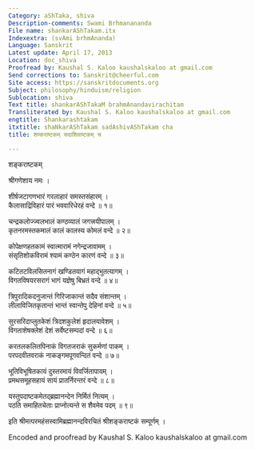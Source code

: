 ```yaml
---
Category: aShTaka, shiva
Description-comments: Swami Brhmanananda
File name: shankarAShTakam.itx
Indexextra: (svAmi brhmAnanda)
Language: Sanskrit
Latest update: April 17, 2013
Location: doc_shiva
Proofread by: Kaushal S. Kaloo kaushalskaloo at gmail.com
Send corrections to: Sanskrit@cheerful.com
Site access: https://sanskritdocuments.org
Subject: philosophy/hinduism/religion
Sublocation: shiva
Text title: shankarAShTakaM brahmAnandavirachitam
Transliterated by: Kaushal S. Kaloo kaushalskaloo at gmail.com
engtitle: Shankarashtakam
itxtitle: shaNkarAShTakam sadAshivAShTakam cha
title: शण्कराष्टकम् सदाशिवाष्टकम् च

---
```

  
 शङ्कराष्टकम्   
  
श्रीगणेशाय नमः ।  
  
शीर्षजटागणभारं गरलाहारं समस्तसंहारम् ।  
कैलासाद्रिविहारं पारं भववारिधेरहं वन्दे ॥ १॥  
  
चन्द्रकलोज्ज्वलभालं कण्ठव्यालं जगत्त्रयीपालम् ।  
कृतनरमस्तकमालं कालं कालस्य कोमलं वन्दे ॥ २॥  
  
कोपेक्षणहतकामं स्वात्मारामं नगेन्द्रजावामम् ।  
संसृतिशोकविरामं श्यामं कण्ठेन कारणं वन्दे ॥ ३॥  
  
कटितटविलसितनागं खण्डितयागं महाद्भुतत्यागम् ।  
विगतविषयरसरागं भागं यज्ञेषु बिभ्रतं वन्दे ॥ ४॥  
  
त्रिपुरादिकदनुजान्तं गिरिजाकान्तं सदैव संशान्तम् ।  
लीलाविजितकृतान्तं भान्तं स्वान्तेपु देहिनां वन्दे ॥ ५॥  
  
सुरसरिदाप्लुतकेशं त्रिदशकुलेशं हृदालयावेशम् ।  
विगताशेषक्लेशं देशं सर्वेष्टसम्पदां वन्दे ॥ ६॥  
  
करतलकलितपिनाकं विगतजराकं सुकर्मणां पाकम् ।  
परपदवीतवराकं नाकङ्गमपूगवन्दितं वन्दे ॥ ७॥  
  
भूतिविभूषितकायं दुस्तरमायं विवर्जितापायम् ।  
प्रमथसमूहसहायं सायं प्रातर्निरन्तरं वन्दे ॥ ८॥  
  
यस्तुपदाष्टकमेतद्ब्रह्मानन्देन निर्मितं नित्यम् ।  
पठति समाहितचेताः प्राप्नोत्यन्ते स शैवमेव पदम् ॥ ९॥  
  
इति श्रीमत्परमहंसस्वामिब्रह्मानन्दविरचितं श्रीशङ्कराष्टकं सम्पूर्णम् ।  
  
  
Encoded and proofread by Kaushal S. Kaloo kaushalskaloo at gmail.com  
  

